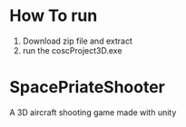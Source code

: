 # How To run
1. Download zip file and extract
2. run the coscProject3D.exe

# SpacePriateShooter
A 3D aircraft shooting game made with unity

